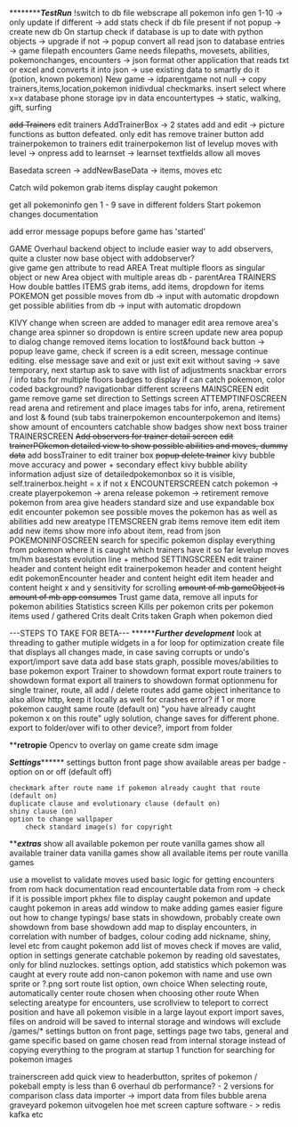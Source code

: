***************************************TestRun*******************************
!switch to db file
webscrape all pokemon info gen 1-10 -> only update if different -> add stats
    check if db file present if not popup -> create new db
    On startup check if database is up to date with python objects -> upgrade if not -> popup
    convert all read json to database entries -> game filepath encounters
    Game needs filepaths, movesets, abilities, pokemonchanges, encounters -> json format
    other application that reads txt or excel and converts it into json -> use existing data to smartly do it (potion, known pokemon)
    New game -> idparentgame not null -> copy trainers,items,location,pokemon inidivdual checkmarks. insert select where x=x
    database phone storage ipv in data
    encountertypes -> static, walking, gift, surfing

~~add Trainers~~
edit trainers
    AddTrainerBox -> 2 states add and edit -> picture functions as button defeated. only edit has remove trainer button
add trainerpokemon to trainers
edit trainerpokemon 
    list of levelup moves with level -> onpress add to learnset -> learnset textfields allow all moves

Basedata screen -> addNewBaseData -> items, moves etc

Catch wild pokemon
grab items
display caught pokemon

get all pokemoninfo gen 1 - 9
save in different folders
Start pokemon changes documentation

add error message popups before game has 'started'

GAME
    Overhaul backend object to include easier way to add observers, quite a cluster now
        base object with addobserver?    
    give game gen attribute to read
    AREA
        Treat multiple floors as singular object or new Area object with multiple areas
            db - parentArea
    TRAINERS
        How double battles
    ITEMS
        grab items, add items, dropdown for items
    POKEMON
        get possible moves from db -> input with automatic dropdown
        get possible abilities from db -> input with automatic dropdown

KIVY
    change when screen are added to manager
    edit area
    remove area's
    change area spinner so dropdown is entire screen
    update new area popup to dialog
    change removed items location to lost&found
    back button -> popup leave game, check if screen is a edit screen, message continue editing. else message save and exit or just exit
    exit without saving -> save temporary, next startup ask to save with list of adjustments
    snackbar errors / info
    tabs for multiple floors
    badges to display if can catch pokemon, color coded background?
    navigationbar different screens
    MAINSCREEN
        edit game
        remove game
        set direction to Settings screen
    ATTEMPTINFOSCREEN
        read arena and retirement and place images
        tabs for info, arena, retirement and lost & found (sub tabs trainerpokemon encounterpokemon and items)
        show amount of encounters catchable
        show badges
        show next boss trainer  
    TRAINERSCREEN
        ~~Add observers for trainer detail screen~~
        ~~edit trainerPOkemon detailed view to show possible abilities and moves, dummy data~~
        add bossTrainer to edit trainer box
        ~~popup delete trainer~~
        kivy bubble move accuracy and power + secondary effect
        kivy bubble ability information
        adjust size of detailedpokemonbox so it is visible, self.trainerbox.height = x if not x
    ENCOUNTERSCREEN
        catch pokemon -> create playerpokemon -> arena
        release pokemon -> retirement
        remove pokemon from area
        give headers standard size and use expandable box
        edit encounter pokemon
        see possible moves the pokemon has as well as abilities
        add new areatype
    ITEMSCREEN
        grab items
        remove item
        edit item
        add new items
        show more info about item, read from json
    POKEMONINFOSCREEN
        search for specific pokemon
        display everything from pokemon
        where it is caught
        which trainers have it so far
        levelup moves
        tm/hm
        basestats
        evolution line + method
    SETTINGSCREEN
        edit trainer header and content height
        edit trainerpokemon header and content height
        edit pokemonEncounter header and content height
        edit item header and content height
        x and y sensitivity for scrolling
        ~~amount of mb gameObject is~~
        ~~amount of mb app consumes~~
        Trust game data, remove all inputs for pokemon abilities
    Statistics screen
        Kills per pokemon
        crits per pokemon
        items used / gathered
        Crits dealt
        Crits taken
        Graph when pokemon died


---STEPS TO TAKE FOR BETA---
*******************************Further development*************************
look at threading to gather mutiple widgets in a for loop for optimization
create file that displays all changes made, in case saving corrupts or undo's
export/import save data
add base stats graph, possible moves/abilities to base pokemon
export Trainer to showdown format
export route trainers to showdown format
export all trainers to showdown format
    optionmenu for single trainer, route, all
add / delete routes
add game object inheritance to also allow http, keep it locally as well for crashes
error? if 1 or more pokemon caught same route (default on) "you have already caught pokemon x on this route"
ugly solution, change saves for different phone. export to folder/over wifi to other device?, import from folder


****************************retropie**************************
Opencv to overlay on game
create sdm image


*************************Settings*******************************
settings button front page
    show available areas per badge - option on or off (default off)
    
    checkmark after route name if pokemon already caught that route (default on)
    duplicate clause and evolutionary clause (default on)
    shiny clause (on)
    option to change wallpaper
        check standard image(s) for copyright

*****************************extras***************************
show all available pokemon per route vanilla games
show all available trainer data vanilla games
show all available items per route vanilla games

use a movelist to validate moves used
basic logic for getting encounters from rom hack documentation
read encountertable data from rom -> check if it is possible
    import pkhex file to display caught pokemon and update caught pokemon in areas
add window to make adding games easier
figure out how to change typings/ base stats in showdown, probably create own showdown from base showdown
add map to display encounters, in correlation with number of badges, colour coding
add nickname, shiny, level etc from caught pokemon
add list of moves
check if moves are valid, option in settings
generate catchable pokemon by reading old savestates, only for blind nuzlockes. settings option, add statistics which pokemon was caught at every route
add non-canon pokemon with name and use own sprite or ?.png
sort route list option, own choice
When selecting route, automatically center route chosen when choosing other route
When selecting areatype for encounters, use scrollview to teleport to correct position and have all pokemon visible in a large layout
export import saves, files on android will be saved to internal storage and windows will exclude /games/*
settings button on front page, settings page two tabs, general and game specific based on game chosen
read from internal storage instead of copying everything to the program at startup
1 function for searching for pokemon images

trainerscreen add quick view to headerbutton, sprites of pokemon / pokeball empty is less than 6
overhaul db performance? - 2 versions for comparison
class data importer -> import data from files
bubble arena graveyard pokemon
uitvogelen hoe met screen capture software - > redis kafka etc
